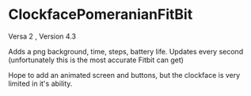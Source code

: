 # ClockfacePomeranianFitBit
Versa 2 , Version 4.3

Adds a png background, time, steps, battery life. 
Updates every second (unfortunately this is the most accurate Fitbit can get)

Hope to add an animated screen and buttons, but the clockface is very limited in it's ability. 
